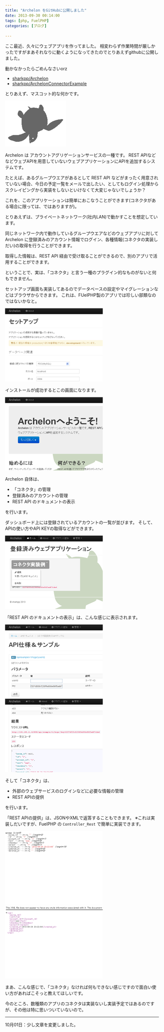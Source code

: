 ```yaml
---
title: "Archelon をGitHubに公開しました"
date: 2013-09-30 00:14:00
tags: [php, FuelPHP]
categories: [ブログ]

---
```


ここ最近、久々にウェブアプリを作ってました。 相変わらず作業時間が厳しかったですがまあそれなりに動くようになってきたのでとりあえずgithubに公開しました。

動かなかったらごめんなさいorz

  * [sharkpp/Archelon][1]
  * [sharkpp/ArchelonConnectorExample][2]

 [1]: https://github.com/sharkpp/Archelon
 [2]: https://github.com/sharkpp/ArchelonConnectorExample

とりあえず、マスコット的な何かです。

![マスコット的な何か][3]

 [3]: /images/2013_0929_archelon.gif

Archelon は アカウントアグリゲーションサービスの一種です。 REST APIなどなどウェブAPIを用意していないウェブアプリケーションにAPIを追加するシステムです。

たとえば、あるグループウエアがあるとして REST API などがまったく用意されていない場合、今日の予定一覧をメールで出したい、としてもログイン処理からスクレイピングから実装をしないといけなくて大変じゃないでしょうか？

これを、このアプリケーションは簡単におこなうことができます(コネクタがある場合に限っては、ではありますが)。

とりあえずは、プライベートネットワーク(社内LAN)で動かすことを想定しています。

同じネットワーク内で動作しているグループウエアなどのウェブアプリに対して Archelon に登録済みのアカウント情報でログイン、各種情報(コネクタの実装しだい)の取得を行うことができます。

取得した情報は、REST API 経由で受け取ることができるので、別のアプリで活用することができます。

ということで、実は、「コネクタ」と言う一種のプラグイン的なものがないと何もできません。

セットアップ画面も実装してあるのでデータベースの設定やマイグレーションなどはブラウザからできます。 これは、FUelPHP製のアプリでは珍しい部類なのではないかなと。

[![Archelon インストール画面][4]][5]

 [4]: /images/2013_0929_archelon_setup.png
 [5]: /images/2013_0929_archelon_setup.jpg

インストールが成功するとこの画面になります。

[![Archelon Welcom画面][6]][7]

 [6]: /images/2013_0929_archelon_welcom.png
 [7]: /images/2013_0929_archelon_welcom.jpg

Archelon 自体は、

  * 「コネクタ」の管理
  * 登録済みのアカウントの管理
  * REST API のドキュメントの表示

を行います。

ダッシュボード上には登録されているアカウントの一覧が並びます。 そして、APIの使い方やAPI KEYの取得などができます。

[![Archelon ダッシュボード画面][8]][9]

 [8]: /images/2013_0929_archelon_dashboard.png
 [9]: /images/2013_0929_archelon_dashboard.jpg

「REST API のドキュメントの表示」は、こんな感じに表示されます。

[![Archelon APIドキュメント画面1][10]][11] [![Archelon APIドキュメント画面2][12]][13]

 [10]: /images/2013_0929_archelon_api_docs1.png
 [11]: /images/2013_0929_archelon_api_docs1.jpg
 [12]: /images/2013_0929_archelon_api_docs2.png
 [13]: /images/2013_0929_archelon_api_docs2.jpg

そして「コネクタ」は、

  * 外部のウェブサービスのログインなどに必要な情報の管理
  * REST APIの提供

を行います。

「REST APIの提供」は、JSONやXMLで返答することもできます。 ※これは実装しだいですが、FuelPHP の `Controller_Rest` で簡単に実装できます。

[![Archelon API結果JSON][14]][15] [![Archelon API結果XML][16]][17]

 [14]: /images/2013_0929_archelon_api_result_json.png
 [15]: /images/2013_0929_archelon_api_result_json.jpg
 [16]: /images/2013_0929_archelon_api_result_xml.png
 [17]: /images/2013_0929_archelon_api_result_xml.jpg

まあ、こんな感じで、「コネクタ」なければ何もできない感じですので面白い使い方があればこそっと教えてほしいです。

今のところ、数種類のアプリのコネクタは実装ないし実装予定ではあるのですが、その他は特に思いついていないので。

* * *

10月01日：少し文章を変更しました。
